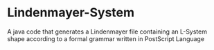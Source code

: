 # Lindenmayer-System
A java code that generates a Lindenmayer file containing an L-System shape according to a formal grammar written in PostScript Language
